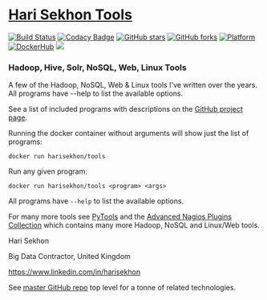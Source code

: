 [Hari Sekhon Tools](https://github.com/harisekhon/tools)
=================
[![Build Status](https://travis-ci.org/HariSekhon/tools.svg?branch=master)](https://travis-ci.org/HariSekhon/tools) [![Codacy Badge](https://api.codacy.com/project/badge/Grade/1769cc854b5246968ee2bae1818f771a)](https://www.codacy.com/app/harisekhon/tools) [![GitHub stars](https://img.shields.io/github/stars/harisekhon/tools.svg)](https://github.com/harisekhon/tools/stargazers) [![GitHub forks](https://img.shields.io/github/forks/harisekhon/tools.svg)](https://github.com/harisekhon/tools/network) [![Platform](https://img.shields.io/badge/platform-Linux%20%7C%20OS%20X-blue.svg)](https://github.com/harisekhon/tools#hari-sekhon-tools) [![DockerHub](https://img.shields.io/badge/docker-available-blue.svg)](https://hub.docker.com/r/harisekhon/tools/) [![](https://images.microbadger.com/badges/image/harisekhon/tools.svg)](http://microbadger.com/#/images/harisekhon/tools)

### Hadoop, Hive, Solr, NoSQL, Web, Linux Tools ###

A few of the Hadoop, NoSQL, Web & Linux tools I've written over the years. All programs have --help to list the available options.

See a list of included programs with descriptions on the [GitHub project page](https://github.com/harisekhon/tools#a-sample-of-cool-programs-in-this-toolbox).

Running the docker container without arguments will show just the list of programs:

```
docker run harisekhon/tools
```

Run any given program:

```
docker run harisekhon/tools <program> <args>
```

All programs have `--help` to list the available options.

For many more tools see [PyTools](https://github.com/harisekhon/pytools) and the [Advanced Nagios Plugins Collection](https://github.com/harisekhon/nagios-plugins) which contains many more Hadoop, NoSQL and Linux/Web tools.

Hari Sekhon

Big Data Contractor, United Kingdom

https://www.linkedin.com/in/harisekhon

See [master GitHub repo](https://github.com/HariSekhon/Dockerfiles) top level for a tonne of related technologies.

